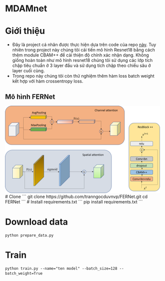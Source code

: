 # MDAMnet
# Giới thiệu
- Đây là project cá nhân được thực hiện dựa trên code của repo [này](https://github.com/LetheSec/Fer2013-Facial-Emotion-Recognition-Pytorch#readme). Tuy nhiên trong project này chúng tôi cải tiến mô hình Resnet18 bằng cách thêm module CBAM++ để cải thiện độ chính xác nhận dạng. Không giống hoàn toàn như mô hình resnet18 chúng tôi sử dụng các lớp tích chập tiêu chuẩn ở 3 layer đầu và sử dụng tích chập theo chiều sâu ở layer cuối cùng.
- Trong repo này chúng tôi còn thử nghiệm thêm hàm loss batch weight kết hợp với hàm crossentropy loss.
## Mô hình FERNet
<img src="images/fernet.png"/>
# Clone
```
git clone https://github.com/tranngocduvnvp/FERNet.git
cd FERNet
```
# Install requirements.txt
```
pip install requirements.txt
```

# Download data
```
python prepare_data.py
```
# Train
```
python train.py --name="ten model" --batch_size=128 --batch_weight=True
```


